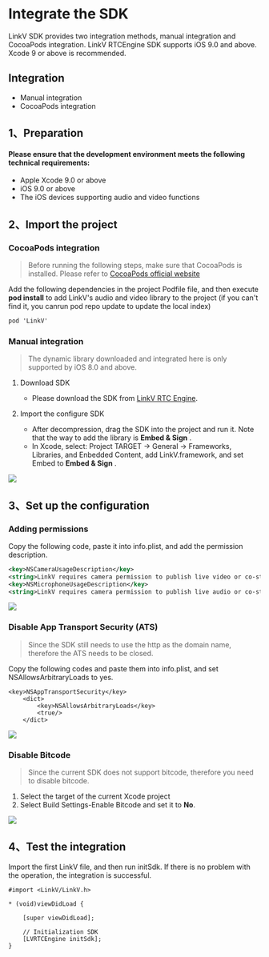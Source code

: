 # Integrate the SDK

LinkV SDK provides two integration methods, manual integration and CocoaPods integration.
LinkV RTCEngine SDK supports iOS 9.0 and above. Xcode 9 or above is recommended.

## Integration

* Manual integration
* CocoaPods integration

## <a name='1'></a>1、Preparation

#### Please ensure that the development environment meets the following technical requirements:

* Apple Xcode 9.0 or above
* iOS 9.0 or above
* The iOS devices supporting audio and video functions

## <a name='2'></a>2、Import the project

### CocoaPods integration

> Before running the following steps, make sure that CocoaPods is installed. Please refer to [CocoaPods official website](https://cocoapods.org/)

Add the following dependencies in the project Podfile file, and then execute **pod install** to add LinkV's audio and video library to the project (if you can't find it, you canrun pod repo update to update the local index)

```objective-c
pod 'LinkV'

``` 

### Manual integration

> The dynamic library downloaded and integrated here is only supported by iOS 8.0 and above.

1. Download SDK

   * Please download the SDK from [LinkV RTC Engine](/?p=/en/ios/rtc/download_sdk.md&k=LKdNguJq).

2. Import the configure SDK

   * After decompression, drag the SDK into the project and run it. Note that the way to add the library is **Embed & Sign** . 
   * In Xcode, select: Project TARGET -> General -> Frameworks, Libraries, and Enbedded Content, add LinkV.framework, and set Embed to **Embed & Sign** .

![](https://dl.linkv.io/doc/en/ios/rtc/images/iOS_import_RTC.png)

## <a name='3'></a>3、Set up the configuration

### Adding permissions

Copy the following code, paste it into info.plist, and add the permission description.

```xml
<key>NSCameraUsageDescription</key>
<string>LinkV requires camera permission to publish live video or co-streaming with the host. </string>
<key>NSMicrophoneUsageDescription</key>
<string>LinkV requires camera permission to publish live audio or co-streaming with the host.</string>
```

![](https://dl.linkv.io/doc/en/ios/rtc/images/iOS_Auth2.png)

### Disable App Transport Security (ATS)

> Since the SDK still needs to use the http as the domain name, therefore the ATS needs to be closed.

Copy the following codes and paste them into info.plist, and set NSAllowsArbitraryLoads to yes.

``` 
<key>NSAppTransportSecurity</key>
    <dict>
        <key>NSAllowsArbitraryLoads</key>
        <true/>
    </dict>
```

![](https://dl.linkv.io/doc/en/ios/rtc/images/iOS_ATS2.png)

### Disable Bitcode

> Since the current SDK does not support bitcode, therefore you need to disable bitcode.

1. Select the target of the current Xcode project
2. Select Build Settings-Enable Bitcode and set it to **No**.

![](https://dl.linkv.io/doc/en/ios/rtc/images/iOS_bitcode.png)

## <a name='4'></a>4、Test the integration

Import the first LinkV file, and then run initSdk. If there is no problem with the operation, the integration is successful.

``` objc
#import <LinkV/LinkV.h>

* (void)viewDidLoad {

    [super viewDidLoad];
    
    // Initialization SDK
    [LVRTCEngine initSdk];
}
```
